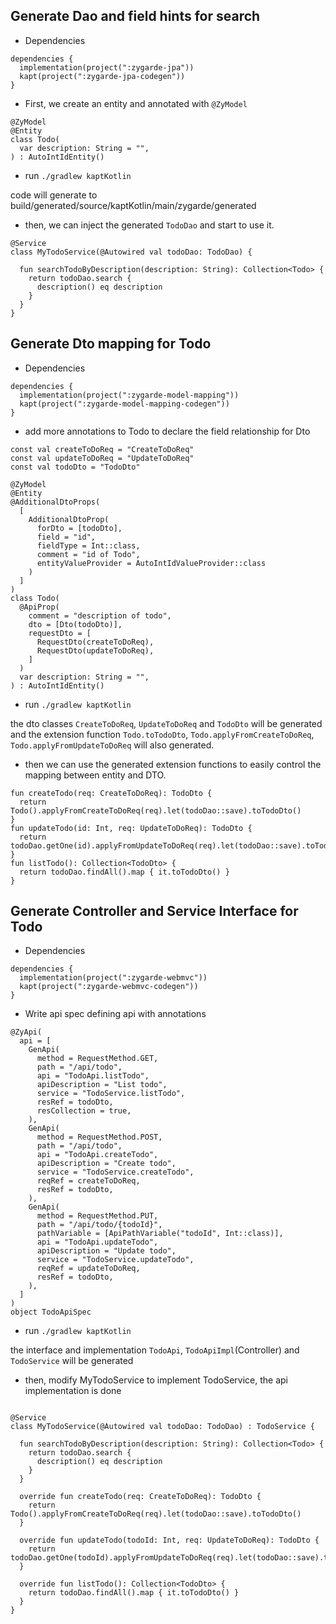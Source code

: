 
## Generate Dao and field hints for search 

* Dependencies
```
dependencies {
  implementation(project(":zygarde-jpa"))
  kapt(project(":zygarde-jpa-codegen"))
}
```

* First, we create an entity and annotated with `@ZyModel`

```
@ZyModel
@Entity
class Todo(
  var description: String = "",
) : AutoIntIdEntity()
```

* run `./gradlew kaptKotlin`

code will generate to build/generated/source/kaptKotlin/main/zygarde/generated

* then, we can inject the generated `TodoDao` and start to use it.

```
@Service
class MyTodoService(@Autowired val todoDao: TodoDao) {

  fun searchTodoByDescription(description: String): Collection<Todo> {
    return todoDao.search {
      description() eq description
    }
  }
}
```

## Generate Dto mapping for Todo

* Dependencies
```
dependencies {
  implementation(project(":zygarde-model-mapping"))
  kapt(project(":zygarde-model-mapping-codegen"))
}
```

* add more annotations to Todo to declare the field relationship for Dto

```
const val createToDoReq = "CreateToDoReq"
const val updateToDoReq = "UpdateToDoReq"
const val todoDto = "TodoDto"

@ZyModel
@Entity
@AdditionalDtoProps(
  [
    AdditionalDtoProp(
      forDto = [todoDto],
      field = "id",
      fieldType = Int::class,
      comment = "id of Todo",
      entityValueProvider = AutoIntIdValueProvider::class
    )
  ]
)
class Todo(
  @ApiProp(
    comment = "description of todo",
    dto = [Dto(todoDto)],
    requestDto = [
      RequestDto(createToDoReq),
      RequestDto(updateToDoReq),
    ]
  )
  var description: String = "",
) : AutoIntIdEntity()
```

* run `./gradlew kaptKotlin`

the dto classes `CreateToDoReq`, `UpdateToDoReq` and `TodoDto` will be generated
and the extension function `Todo.toTodoDto`, `Todo.applyFromCreateToDoReq`, `Todo.applyFromUpdateToDoReq` will also generated. 

* then we can use the generated extension functions to easily control the mapping between entity and DTO.

```
fun createTodo(req: CreateToDoReq): TodoDto {
  return Todo().applyFromCreateToDoReq(req).let(todoDao::save).toTodoDto()
}
fun updateTodo(id: Int, req: UpdateToDoReq): TodoDto {
  return todoDao.getOne(id).applyFromUpdateToDoReq(req).let(todoDao::save).toTodoDto()
}
fun listTodo(): Collection<TodoDto> {
  return todoDao.findAll().map { it.toTodoDto() }
}
```

## Generate Controller and Service Interface for Todo

* Dependencies
```
dependencies {
  implementation(project(":zygarde-webmvc"))
  kapt(project(":zygarde-webmvc-codegen"))
}
```

* Write api spec defining api with annotations 
```
@ZyApi(
  api = [
    GenApi(
      method = RequestMethod.GET,
      path = "/api/todo",
      api = "TodoApi.listTodo",
      apiDescription = "List todo",
      service = "TodoService.listTodo",
      resRef = todoDto,
      resCollection = true,
    ),
    GenApi(
      method = RequestMethod.POST,
      path = "/api/todo",
      api = "TodoApi.createTodo",
      apiDescription = "Create todo",
      service = "TodoService.createTodo",
      reqRef = createToDoReq,
      resRef = todoDto,
    ),
    GenApi(
      method = RequestMethod.PUT,
      path = "/api/todo/{todoId}",
      pathVariable = [ApiPathVariable("todoId", Int::class)],
      api = "TodoApi.updateTodo",
      apiDescription = "Update todo",
      service = "TodoService.updateTodo",
      reqRef = updateToDoReq,
      resRef = todoDto,
    ),
  ]
)
object TodoApiSpec
```

* run `./gradlew kaptKotlin`

the interface and implementation `TodoApi`, `TodoApiImpl`(Controller) and `TodoService` will be generated

* then, modify MyTodoService to implement TodoService, the api implementation is done

```

@Service
class MyTodoService(@Autowired val todoDao: TodoDao) : TodoService {

  fun searchTodoByDescription(description: String): Collection<Todo> {
    return todoDao.search {
      description() eq description
    }
  }

  override fun createTodo(req: CreateToDoReq): TodoDto {
    return Todo().applyFromCreateToDoReq(req).let(todoDao::save).toTodoDto()
  }

  override fun updateTodo(todoId: Int, req: UpdateToDoReq): TodoDto {
    return todoDao.getOne(todoId).applyFromUpdateToDoReq(req).let(todoDao::save).toTodoDto()
  }

  override fun listTodo(): Collection<TodoDto> {
    return todoDao.findAll().map { it.toTodoDto() }
  }
}
```
